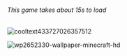###### This game takes about 15s to load

![cooltext433727026357512](https://user-images.githubusercontent.com/119009502/232168029-10e2e28f-4dd4-42e4-978e-b98581c29493.png)



![wp2652330-wallpaper-minecraft-hd](https://user-images.githubusercontent.com/119009502/232168871-8a91cdaa-5197-41bf-ac6b-2e2c67702e44.png)
